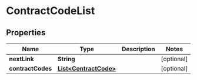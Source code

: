
# ContractCodeList

## Properties
Name | Type | Description | Notes
------------ | ------------- | ------------- | -------------
**nextLink** | **String** |  |  [optional]
**contractCodes** | [**List&lt;ContractCode&gt;**](ContractCode.md) |  |  [optional]



